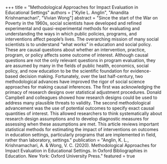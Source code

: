 +++ title = "Methodological Approaches for Impact Evaluation in Educational Settings" authors = ["Kylie L. Anglin", "Anandita Krishnamachari", "Vivian Wong"] abstract = "Since the start of the War on Poverty in the 1960s, social scientists have developed and refined experimental and quasi-experimental methods for evaluating and understanding the ways in which public policies, programs, and interventions affect people’s lives. The overarching mission of many social scientists is to understand “what works” in education and social policy. These are causal questions about whether an intervention, practice, program, or policy affects some outcome of interest. Although causal questions are not the only relevant questions in program evaluation, they are assumed by many in the fields of public health, economics, social policy, and now education to be the scientific foundation for evidence-based decision making. Fortunately, over the last half-century, two methodological advances have improved the rigor of social science approaches for making causal inferences. The first was acknowledging the primacy of research designs over statistical adjustment procedures. Donald Campbell and colleagues showed how research designs could be used to address many plausible threats to validity. The second methodological advancement was the use of potential outcomes to specify exact causal quantities of interest. This allowed researchers to think systematically about research design assumptions and to develop diagnostic measures for assessing when these assumptions are met. This article reviews important statistical methods for estimating the impact of interventions on outcomes in education settings, particularly programs that are implemented in field, rather than laboratory, settings." publication = "Anglin, K. L., Krishnamachari, A. & Wong, V. C. (2020). Methodological Approaches for Impact Evaluation in Educational Settings. In Oxford Bibliographies in Education. New York: Oxford
University Press." featured = true
